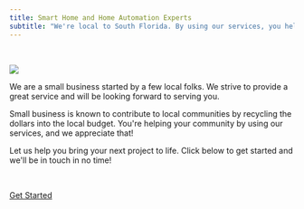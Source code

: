 ```yaml
---
title: Smart Home and Home Automation Experts
subtitle: "We're local to South Florida. By using our services, you help our community!"
---
```


<p>&nbsp;</p>

<p class="content-image"><img src="/images/content/about.jpg" /></p>

<p class="subtitle is-6">We are a small business started by a few local folks. We strive to provide a great service and will be looking forward to serving you.</p>

<p class="subtitle is-6">Small business is known to contribute to local communities by recycling the dollars into the local budget. You're helping your community by using our services, and we appreciate that!</p>

<p class="subtitle is-6">Let us help you bring your next project to life. Click below to get started and we'll be in touch in no time!</p>

<p>&nbsp;</p>

<p class="has-text-centered">
    <a href="/consulation">
        <span class="button signup-button rounded secondary-btn">
            Get Started
        </span>
    </a>
</p>